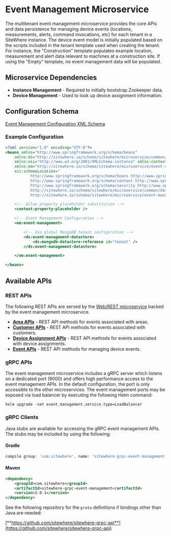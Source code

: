 # Event Management Microservice

The multitenant event management microservice provides the core APIs and data persistence
for managing device events (locations, measurements, alerts, command invocations, etc) for
each tenant in a SiteWhere instance. The device event model is initially populated based on
the scripts included in the tenant template used when creating the tenant. For instance, the
"Construction" template populates example location, measurement and alert data relevant to
machines at a construction site. If using the "Empty" template, no event management data
will be populated.

## Microservice Dependencies

- **Instance Management** - Required to initially bootstrap Zookeeper data.
- **Device Management** - Used to look up device assignment information.

## Configuration Schema

[Event Management Configuration XML Schema](http://sitewhere.io/schema/sitewhere/microservice/event-management/current/event-management.xsd)

### Example Configuration

```xml
<?xml version="1.0" encoding="UTF-8"?>
<beans xmlns="http://www.springframework.org/schema/beans"
	xmlns:ds="http://sitewhere.io/schema/sitewhere/microservice/common/datastore"
	xmlns:xsi="http://www.w3.org/2001/XMLSchema-instance" xmlns:context="http://www.springframework.org/schema/context"
	xmlns:em="http://sitewhere.io/schema/sitewhere/microservice/event-management"
	xsi:schemaLocation="
           http://www.springframework.org/schema/beans http://www.springframework.org/schema/beans/spring-beans-3.1.xsd
           http://www.springframework.org/schema/context http://www.springframework.org/schema/context/spring-context-3.1.xsd
           http://www.springframework.org/schema/security http://www.springframework.org/schema/security/spring-security-3.0.xsd
           http://sitewhere.io/schema/sitewhere/microservice/common/datastore http://sitewhere.io/schema/sitewhere/microservice/common/current/datastore-common.xsd
           http://sitewhere.io/schema/sitewhere/microservice/event-management http://sitewhere.io/schema/sitewhere/microservice/event-management/current/event-management.xsd">

	<!-- Allow property placeholder substitution -->
	<context:property-placeholder />

	<!-- Event Management Configuration -->
	<em:event-management>

		<!-- Use global MongoDB tenant configuration -->
		<ds:event-management-datastore>
			<ds:mongodb-datastore-reference id="tenant" />
		</ds:event-management-datastore>

	</em:event-management>

</beans>
```

## Available APIs

### REST APIs

The following REST APIs are served by the [Web/REST microservice](web-rest.md) backed by the event
management microservice.

- [**Area APIs**](http://sitewhere.io/docs/2.0.0/api2/#tag/areas) - REST API methods for events associated with areas.
- [**Customer APIs**](http://sitewhere.io/docs/2.0.0/api2/#tag/customers) - REST API methods for events associated with customers.
- [**Device Assignment APIs**](http://sitewhere.io/docs/2.0.0/api2/#tag/assignments) - REST API methods for events associated with device assignments.
- [**Event APIs**](http://sitewhere.io/docs/2.0.0/api2/#tag/device-events) - REST API methods for managing device events.

### gRPC APIs

The event management microservice includes a gRPC server which listens on a dedicated port
(9000) and offers high performance access to the event management APIs. In the default
configuration, the port is only accessible to the other microservices. The event management
ports may be exposed via load balancer by executing the following Helm command:

`helm upgrade -set event_management.service.type=LoadBalancer`

### gRPC Clients

Java stubs are available for accessing the gRPC event management APIs. The stubs
may be included by using the following:

#### Gradle

```groovy
compile group: 'com.sitewhere', name: 'sitewhere-grpc-event-management', version: '2.0.1'
```

#### Maven

```xml
<dependency>
    <groupId>com.sitewhere</groupId>
    <artifactId>sitewhere-grpc-event-management</artifactId>
    <version>2.0.1</version>
</dependency>
```

See the following repository for
the `proto` definitions if bindings other than Java are needed:

[**https://github.com/sitewhere/sitewhere-grpc-api**](https://github.com/sitewhere/sitewhere-grpc-api)
